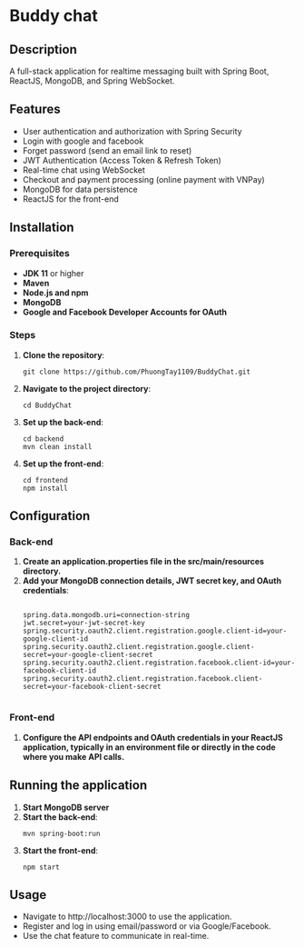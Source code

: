 <!DOCTYPE html>
<html lang="en">
<head>
    <meta charset="UTF-8">
    <meta name="viewport" content="width=device-width, initial-scale=1.0">
</head>
<body>
    <h1>Buddy chat</h1>
    <h2>Description</h2>
    <p>
       A full-stack application for realtime messaging built with Spring Boot, ReactJS, MongoDB, and Spring WebSocket.
    </p>    
    <h2>Features</h2>
    <ul>
         <li>User authentication and authorization with Spring Security</li>
        <li>Login with google and facebook</li>
        <li>Forget password (send an email link to reset)</li>
        <li>JWT Authentication (Access Token & Refresh Token)</li>
        <li>Real-time chat using WebSocket</li>
        <li>Checkout and payment processing (online payment with VNPay)</li>
        <li>MongoDB for data persistence</li>
        <li>ReactJS for the front-end</li>
    </ul>
    <h2>Installation</h2>
    <h3>Prerequisites</h3>
    <ul>
        <li><strong>JDK 11</strong> or higher</li>
        <li><strong>Maven</strong></li>
        <li><strong>Node.js and npm</strong></li>
        <li><strong>MongoDB</strong></li>
      <li><strong>Google and Facebook Developer Accounts for OAuth</strong></li>
    </ul>    
    <h3>Steps</h3>
    <ol>
        <li><strong>Clone the repository</strong>:
            <pre><code>git clone https://github.com/PhuongTay1109/BuddyChat.git</code></pre>
        </li>
        <li><strong>Navigate to the project directory</strong>:
            <pre><code>cd BuddyChat</code></pre>
        </li>
        <li><strong>Set up the back-end</strong>:
            <pre><code>cd backend
mvn clean install</code></pre>
        </li>
        <li><strong>Set up the front-end</strong>:
            <pre><code>cd frontend
npm install</code></pre>
        </li>
    </ol>
   <h2>Configuration</h2>
    <h3>Back-end</h3>
    <ol>
        <li><strong>Create an application.properties file in the src/main/resources directory.</strong> </li>
        <li><strong>Add your MongoDB connection details, JWT secret key, and OAuth credentials</strong>:
            <pre><code>
spring.data.mongodb.uri=connection-string
jwt.secret=your-jwt-secret-key
spring.security.oauth2.client.registration.google.client-id=your-google-client-id
spring.security.oauth2.client.registration.google.client-secret=your-google-client-secret
spring.security.oauth2.client.registration.facebook.client-id=your-facebook-client-id
spring.security.oauth2.client.registration.facebook.client-secret=your-facebook-client-secret
            </code></pre>
        </li>
    </ol>
    <h3>Front-end</h3>
    <ol>
        <li><strong>Configure the API endpoints and OAuth credentials in your ReactJS application, typically in an environment file or directly in the code where you make API calls.</strong> </li>
    </ol>
     <h2>Running the application</h2> 
    <ol>
        <li><strong>Start MongoDB server</strong></li>
        <li><strong>Start the back-end</strong>:
            <pre><code>mvn spring-boot:run</code></pre>
        </li>
        <li><strong>Start the front-end</strong>:
            <pre><code>npm start</code></pre>
        </li>
    </ol>
    <h2>Usage</h2>
    <ul>
         <li>Navigate to http://localhost:3000 to use the application.</li>
        <li>Register and log in using email/password or via Google/Facebook.</li>
        <li>Use the chat feature to communicate in real-time.</li>
    </ul>
</body>
</html>
